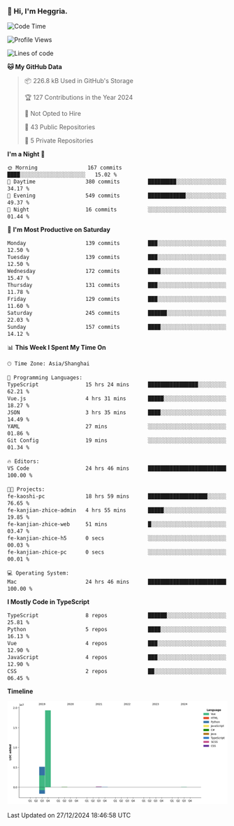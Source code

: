 ### 👋 Hi, I'm Heggria.

<!--START_SECTION:waka-->
![Code Time](http://img.shields.io/badge/Code%20Time-978%20hrs%2054%20mins-blue)

![Profile Views](http://img.shields.io/badge/Profile%20Views-0-blue)

![Lines of code](https://img.shields.io/badge/From%20Hello%20World%20I%27ve%20Written-24.8%20million%20lines%20of%20code-blue)

**🐱 My GitHub Data** 

> 📦 226.8 kB Used in GitHub's Storage 
 > 
> 🏆 127 Contributions in the Year 2024
 > 
> 🚫 Not Opted to Hire
 > 
> 📜 43 Public Repositories 
 > 
> 🔑 5 Private Repositories 
 > 
**I'm a Night 🦉** 

```text
🌞 Morning                167 commits         ████░░░░░░░░░░░░░░░░░░░░░   15.02 % 
🌆 Daytime                380 commits         █████████░░░░░░░░░░░░░░░░   34.17 % 
🌃 Evening                549 commits         ████████████░░░░░░░░░░░░░   49.37 % 
🌙 Night                  16 commits          ░░░░░░░░░░░░░░░░░░░░░░░░░   01.44 % 
```
📅 **I'm Most Productive on Saturday** 

```text
Monday                   139 commits         ███░░░░░░░░░░░░░░░░░░░░░░   12.50 % 
Tuesday                  139 commits         ███░░░░░░░░░░░░░░░░░░░░░░   12.50 % 
Wednesday                172 commits         ████░░░░░░░░░░░░░░░░░░░░░   15.47 % 
Thursday                 131 commits         ███░░░░░░░░░░░░░░░░░░░░░░   11.78 % 
Friday                   129 commits         ███░░░░░░░░░░░░░░░░░░░░░░   11.60 % 
Saturday                 245 commits         ██████░░░░░░░░░░░░░░░░░░░   22.03 % 
Sunday                   157 commits         ████░░░░░░░░░░░░░░░░░░░░░   14.12 % 
```


📊 **This Week I Spent My Time On** 

```text
🕑︎ Time Zone: Asia/Shanghai

💬 Programming Languages: 
TypeScript               15 hrs 24 mins      ████████████████░░░░░░░░░   62.21 % 
Vue.js                   4 hrs 31 mins       █████░░░░░░░░░░░░░░░░░░░░   18.27 % 
JSON                     3 hrs 35 mins       ████░░░░░░░░░░░░░░░░░░░░░   14.49 % 
YAML                     27 mins             ░░░░░░░░░░░░░░░░░░░░░░░░░   01.86 % 
Git Config               19 mins             ░░░░░░░░░░░░░░░░░░░░░░░░░   01.34 % 

🔥 Editors: 
VS Code                  24 hrs 46 mins      █████████████████████████   100.00 % 

🐱‍💻 Projects: 
fe-kaoshi-pc             18 hrs 59 mins      ███████████████████░░░░░░   76.65 % 
fe-kanjian-zhice-admin   4 hrs 55 mins       █████░░░░░░░░░░░░░░░░░░░░   19.85 % 
fe-kanjian-zhice-web     51 mins             █░░░░░░░░░░░░░░░░░░░░░░░░   03.47 % 
fe-kanjian-zhice-h5      0 secs              ░░░░░░░░░░░░░░░░░░░░░░░░░   00.03 % 
fe-kanjian-zhice-pc      0 secs              ░░░░░░░░░░░░░░░░░░░░░░░░░   00.01 % 

💻 Operating System: 
Mac                      24 hrs 46 mins      █████████████████████████   100.00 % 
```

**I Mostly Code in TypeScript** 

```text
TypeScript               8 repos             ██████░░░░░░░░░░░░░░░░░░░   25.81 % 
Python                   5 repos             ████░░░░░░░░░░░░░░░░░░░░░   16.13 % 
Vue                      4 repos             ███░░░░░░░░░░░░░░░░░░░░░░   12.90 % 
JavaScript               4 repos             ███░░░░░░░░░░░░░░░░░░░░░░   12.90 % 
CSS                      2 repos             ██░░░░░░░░░░░░░░░░░░░░░░░   06.45 % 
```



**Timeline**

![Lines of Code chart](https://raw.githubusercontent.com/heggria/heggria/main/assets/bar_graph.png)


 Last Updated on 27/12/2024 18:46:58 UTC
<!--END_SECTION:waka-->
